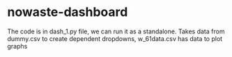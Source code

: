 # nowaste-dashboard
The code is in dash_1.py file, we can run it as a standalone.
Takes data from dummy.csv to create dependent dropdowns, 
w_61data.csv has data to plot graphs
